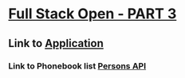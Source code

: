 # [Full Stack Open - PART 3](https://fullstackopen.com/en/part3)

## Link to [Application](https://backend-r026.onrender.com)

### Link to Phonebook list [Persons API](https://backend-r026.onrender.com/api/persons)
